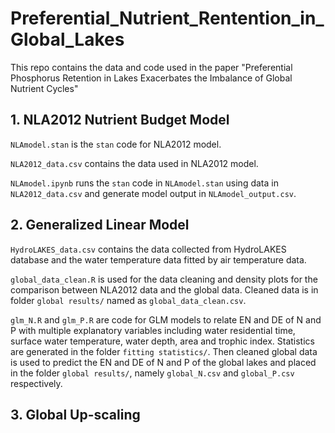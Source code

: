 # Preferential_Nutrient_Rentention_in_Global_Lakes
This repo contains the data and code used in the paper "Preferential Phosphorus Retention in Lakes Exacerbates the Imbalance of Global Nutrient Cycles"

## 1. NLA2012 Nutrient Budget Model
`NLAmodel.stan` is the `stan` code for NLA2012 model.

`NLA2012_data.csv` contains the data used in NLA2012 model.

`NLAmodel.ipynb` runs the `stan` code in `NLAmodel.stan` using data in `NLA2012_data.csv` and generate model output in `NLAmodel_output.csv`.

## 2. Generalized Linear Model

`HydroLAKES_data.csv` contains the data collected from HydroLAKES database and the water temperature data fitted by air temperature data.

`global_data_clean.R` is used for the data cleaning and density plots for the comparison between NLA2012 data and the global data. Cleaned data is in folder `global results/` named as `global_data_clean.csv`.

`glm_N.R` and `glm_P.R` are code for GLM models to  relate EN and DE of N and P with multiple explanatory variables including water residential time, surface water temperature, water depth, area and trophic index. Statistics are generated in the folder `fitting statistics/`. Then cleaned global data is used to predict the EN and DE of N and P of the global lakes and placed in the folder `global results/`, namely `global_N.csv` and `global_P.csv` respectively.

## 3. Global Up-scaling
